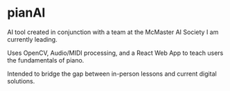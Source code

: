 # pianAI

AI tool created in conjunction with a team at the McMaster AI Society I am currently leading.

Uses OpenCV, Audio/MIDI processing, and a React Web App to teach users the fundamentals of piano.

Intended to bridge the gap between in-person lessons and current digital solutions.
